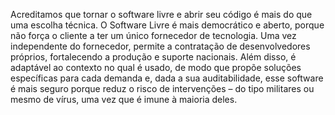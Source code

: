 ---
---

Acreditamos que tornar o software livre e abrir seu código é mais do que uma escolha técnica. O Software Livre é mais democrático e aberto, porque não força o cliente a ter um único fornecedor de tecnologia. Uma vez independente do fornecedor, permite a contratação de desenvolvedores próprios, fortalecendo a produção e suporte nacionais. Além disso, é adaptável ao contexto no qual é usado, de modo que propõe soluções específicas para cada demanda e, dada a sua auditabilidade, esse software é mais seguro porque reduz o risco de intervenções – do tipo militares ou mesmo de vírus, uma vez que é imune à maioria deles.
